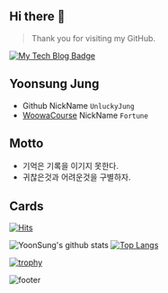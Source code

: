 ## Hi there 👋
> Thank you for visiting my GitHub.

[![My Tech Blog Badge](http://img.shields.io/badge/-My%20Tech%20blog-black?style=flat-square&logo=github&link=https://kinetic27.github.io/)](https://unluckyjung.github.io/) 

## Yoonsung Jung 
- Github NickName `UnluckyJung`
- [WoowaCourse](https://woowacourse.github.io/) NickName `Fortune`


## Motto
- 기억은 기록을 이기지 못한다.
- 귀찮은것과 어려운것을 구별하자.

## Cards

[![Hits](https://hits.seeyoufarm.com/api/count/incr/badge.svg?url=https%3A%2F%2Fgithub.com%2FUnluckyJung&count_bg=%233D9CC8&title_bg=%23555555&icon=&icon_color=%23E7E7E7&title=hits&edge_flat=false)](https://hits.seeyoufarm.com)

![YoonSung's github stats](https://github-readme-stats.vercel.app/api?username=UnluckyJung&show_icons=true&theme=cobalt)
[![Top Langs](https://github-readme-stats.vercel.app/api/top-langs/?username=UnluckyJung&layout=compact)](https://github.com/anuraghazra/github-readme-stats)

[![trophy](https://github-profile-trophy.vercel.app/?username=UnluckyJung&theme=dracula)](https://github.com/ryo-ma/github-profile-trophy)




![footer](https://capsule-render.vercel.app/api?type=wave&color=gradient&height=150&section=footer)








<!--
**UnluckyJung/UnluckyJung** is a ✨ _special_ ✨ repository because its `README.md` (this file) appears on your GitHub profile.

Here are some ideas to get you started:

- 🔭 I’m currently working on ...
- 🌱 I’m currently learning ...
- 👯 I’m looking to collaborate on ...
- 🤔 I’m looking for help with ...
- 💬 Ask me about ...
- 📫 How to reach me: ...
- 😄 Pronouns: ...
- ⚡ Fun fact: ...
-->
